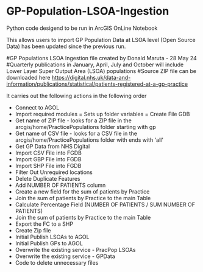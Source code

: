 # GP-Population-LSOA-Ingestion

Python code desigend to be run in ArcGIS OnLine Notebook

This allows users to import GP Population Data at LSOA level (Open Source Data) has been updated since the previous run.

#GP Populations LSOA Ingestion file created by Donald Maruta - 28 May 24
#Quarterly publications in January, April, July and October will include Lower Layer Super Output Area (LSOA) populations
#Source ZIP file can be downloaded here https://digital.nhs.uk/data-and-information/publications/statistical/patients-registered-at-a-gp-practice

It carries out the following actions in the following order
 - Connect to AGOL
 - Import required modules
 = Sets up folder variables
 = Create File GDB
 - Get name of ZIP file - looks for a ZIP file in the arcgis/home/PracticePopulations folder starting with gp
 - Get name of CSV file - looks for a CSV file in the arcgis/home/PracticePopulations folder with ends with 'all'
 - Get GP Data from NHS Digital
 - Import CSV File into FGDB
 - Import GBP File into FGDB
 - Import SHP File into FGDB
 - Filter Out Unrequired locations
 - Delete Duplicate Features
 - Add NUMBER OF PATIENTS column
 - Create a new field for the sum of patients by Practice
 - Join the sum of patients by Practice to the main Table
 - Calculate Percentage Field (NUMBER OF PATIENTS / SUM NUMBER OF PATIENTS)
 - Join the sum of patients by Practice to the main Table
 - Export the FC to a SHP
 - Create Zip file
 - Initial Publish LSOAs to AGOL
 - Initial Publish GPs to AGOL
 - Overwrite the existing service - PracPop LSOAs
 - Overwrite the existing service - GPData
 - Code to delete unnecessary files
